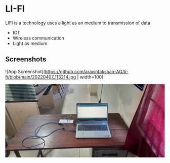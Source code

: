 
# LI-FI

LIFI is a technology uses a light as an medium to transmission of data

- IOT
- Wireless communication
- Light as medium

## Screenshots

![App Screenshot](https://github.com/aravintakshan-AG/li-fi/blob/main/20220407_113214.jpg | width=100)

![App Screenshot](https://github.com/aravintakshan-AG/li-fi/blob/main/20220922_150055.jpg)

